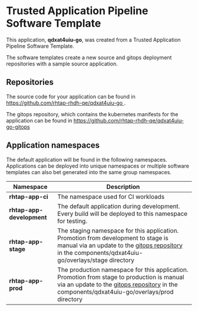# Trusted Application Pipeline Software Template

This application, **qdxat4uiu-go**, was created from a Trusted Application Pipeline Software Template.

The software templates create a new source and gitops deployment repositories with a sample source application. 

## Repositories

The source code for your application can be found in [https://github.com/rhtap-rhdh-qe/qdxat4uiu-go ](https://github.com/rhtap-rhdh-qe/qdxat4uiu-go ).
 
The gitops repository, which contains the kubernetes manifests for the application can be found in 
[https://github.com/rhtap-rhdh-qe/qdxat4uiu-go-gitops ](https://github.com/rhtap-rhdh-qe/qdxat4uiu-go-gitops ) 

## Application namespaces 

The default application will be found in the following namespaces. Applications can be deployed into unique namespaces or multiple software templates can also bet generated into the same group namespaces.  

|  Namespace   |  Description   |  
| -------- | -------- |
| **rhtap-app-ci** | The namespace used for CI workloads |
| **rhtap-app-development** | The default application during development. Every build will be deployed to this namespace for testing. |
| **rhtap-app-stage** | The staging namespace for this application. Promotion from development to stage is manual via an update to the [gitops repository](https://github.com/rhtap-rhdh-qe/qdxat4uiu-go-gitops ) in the components/qdxat4uiu-go/overlays/stage directory |
| **rhtap-app-prod** | The production namespace for this application. Promotion from stage to production is manual via an update to the [gitops repository](https://github.com/rhtap-rhdh-qe/qdxat4uiu-go-gitops ) in the components/qdxat4uiu-go/overlays/prod directory |